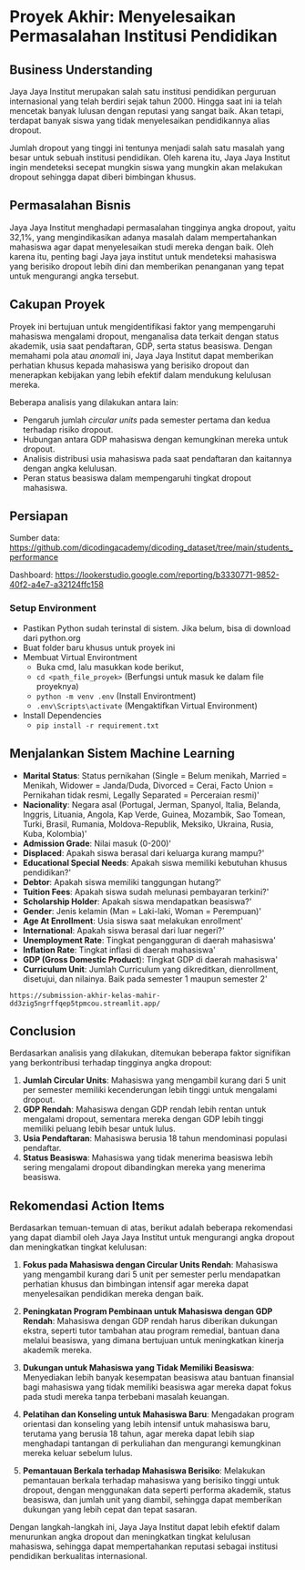 # Proyek Akhir: Menyelesaikan Permasalahan Institusi Pendidikan

## Business Understanding

Jaya Jaya Institut merupakan salah satu institusi pendidikan perguruan internasional yang telah berdiri sejak tahun 2000. Hingga saat ini ia telah mencetak banyak lulusan dengan reputasi yang sangat baik. Akan tetapi, terdapat banyak siswa yang tidak menyelesaikan pendidikannya alias dropout.

Jumlah dropout yang tinggi ini tentunya menjadi salah satu masalah yang besar untuk sebuah institusi pendidikan. Oleh karena itu, Jaya Jaya Institut ingin mendeteksi secepat mungkin siswa yang mungkin akan melakukan dropout sehingga dapat diberi bimbingan khusus.

## Permasalahan Bisnis

Jaya Jaya Institut menghadapi permasalahan tingginya angka dropout, yaitu 32,1%, yang mengindikasikan adanya masalah dalam mempertahankan mahasiswa agar dapat menyelesaikan studi mereka dengan baik. Oleh karena itu, penting bagi Jaya jaya institut untuk mendeteksi mahasiswa yang berisiko dropout lebih dini dan memberikan penanganan yang tepat untuk mengurangi angka tersebut.

## Cakupan Proyek

Proyek ini bertujuan untuk mengidentifikasi faktor yang mempengaruhi mahasiswa mengalami dropout, menganalisa data terkait dengan status akademik, usia saat pendaftaran, GDP, serta status beasiswa. Dengan memahami pola atau _anomali_ ini, Jaya Jaya Institut dapat memberikan perhatian khusus kepada mahasiswa yang berisiko dropout dan menerapkan kebijakan yang lebih efektif dalam mendukung kelulusan mereka.

Beberapa analisis yang dilakukan antara lain:
- Pengaruh jumlah *circular units* pada semester pertama dan kedua terhadap risiko dropout.
- Hubungan antara GDP mahasiswa dengan kemungkinan mereka untuk dropout.
- Analisis distribusi usia mahasiswa pada saat pendaftaran dan kaitannya dengan angka kelulusan.
- Peran status beasiswa dalam mempengaruhi tingkat dropout mahasiswa.

## Persiapan

Sumber data: https://github.com/dicodingacademy/dicoding_dataset/tree/main/students_performance

Dashboard: https://lookerstudio.google.com/reporting/b3330771-9852-40f2-a4e7-a32124ffc158

### Setup Environment

- Pastikan Python sudah terinstal di sistem. Jika belum,  bisa di download dari python.org
- Buat folder baru khusus untuk proyek ini
- Membuat Virtual Environtment
    - Buka cmd, lalu masukkan kode berikut,
    - `cd <path_file_proyek>`   (Berfungsi untuk masuk ke dalam file proyeknya)
    - `python -m venv .env`    (Install Environtment)
    - `.env\Scripts\activate`   (Mengaktifkan Virtual Environment)
- Install Dependencies
    - `pip install -r requirement.txt`

## Menjalankan Sistem Machine Learning

* **Marital Status**: Status pernikahan (Single = Belum menikah, Married = Menikah, Widower = Janda/Duda, Divorced = Cerai, Facto Union = Pernikahan tidak resmi, Legally Separated = Perceraian resmi)'
* **Nacionality**: Negara asal (Portugal, Jerman, Spanyol, Italia, Belanda, Inggris, Lituania, Angola, Kap Verde, Guinea, Mozambik, Sao Tomean, Turki, Brasil, Rumania, Moldova-Republik, Meksiko, Ukraina, Rusia, Kuba, Kolombia)'
* **Admission Grade**: Nilai masuk (0-200)'
* **Displaced**: Apakah siswa berasal dari keluarga kurang mampu?'
* **Educational Special Needs**: Apakah siswa memiliki kebutuhan khusus pendidikan?'
* **Debtor**: Apakah siswa memiliki tanggungan hutang?'
* **Tuition Fees**: Apakah siswa sudah melunasi pembayaran terkini?'
* **Scholarship Holder**: Apakah siswa mendapatkan beasiswa?'
* **Gender**: Jenis kelamin (Man = Laki-laki, Woman = Perempuan)'
* **Age At Enrollment**: Usia siswa saat melakukan enrollment'
* **International**: Apakah siswa berasal dari luar negeri?'
* **Unemployment Rate**: Tingkat pengangguran di daerah mahasiswa'
* **Inflation Rate**: Tingkat inflasi di daerah mahasiswa'
* **GDP (Gross Domestic Product**): Tingkat GDP di daerah mahasiswa'
* **Curriculum Unit**: Jumlah Curriculum yang dikreditkan, dienrollment, disetujui, dan nilainya. Baik pada semester 1 maupun semester 2'

```
https://submission-akhir-kelas-mahir-dd3zig5ngrffqep5tpmcou.streamlit.app/
```

## Conclusion

Berdasarkan analisis yang dilakukan, ditemukan beberapa faktor signifikan yang berkontribusi terhadap tingginya angka dropout:
1. **Jumlah Circular Units**: Mahasiswa yang mengambil kurang dari 5 unit per semester memiliki kecenderungan lebih tinggi untuk mengalami dropout.
2. **GDP Rendah**: Mahasiswa dengan GDP rendah lebih rentan untuk mengalami dropout, sementara mereka dengan GDP lebih tinggi memiliki peluang lebih besar untuk lulus.
3. **Usia Pendaftaran**: Mahasiswa berusia 18 tahun mendominasi populasi pendaftar.
4. **Status Beasiswa**: Mahasiswa yang tidak menerima beasiswa lebih sering mengalami dropout dibandingkan mereka yang menerima beasiswa.

## Rekomendasi Action Items

Berdasarkan temuan-temuan di atas, berikut adalah beberapa rekomendasi yang dapat diambil oleh Jaya Jaya Institut untuk mengurangi angka dropout dan meningkatkan tingkat kelulusan:

1. **Fokus pada Mahasiswa dengan Circular Units Rendah**: Mahasiswa yang mengambil kurang dari 5 unit per semester perlu mendapatkan perhatian khusus dan bimbingan intensif agar mereka dapat menyelesaikan pendidikan mereka dengan baik.
   
2. **Peningkatan Program Pembinaan untuk Mahasiswa dengan GDP Rendah**: Mahasiswa dengan GDP rendah harus diberikan dukungan ekstra, seperti tutor tambahan atau program remedial, bantuan dana melalui beasiswa, yang dimana bertujuan untuk meningkatkan kinerja akademik mereka.

3. **Dukungan untuk Mahasiswa yang Tidak Memiliki Beasiswa**: Menyediakan lebih banyak kesempatan beasiswa atau bantuan finansial bagi mahasiswa yang tidak memiliki beasiswa agar mereka dapat fokus pada studi mereka tanpa terbebani masalah keuangan.

4. **Pelatihan dan Konseling untuk Mahasiswa Baru**: Mengadakan program orientasi dan konseling yang lebih intensif untuk mahasiswa baru, terutama yang berusia 18 tahun, agar mereka dapat lebih siap menghadapi tantangan di perkuliahan dan mengurangi kemungkinan mereka keluar sebelum lulus.

5. **Pemantauan Berkala terhadap Mahasiswa Berisiko**: Melakukan pemantauan berkala terhadap mahasiswa yang berisiko tinggi untuk dropout, dengan menggunakan data seperti performa akademik, status beasiswa, dan jumlah unit yang diambil, sehingga dapat memberikan dukungan yang lebih cepat dan tepat sasaran.

Dengan langkah-langkah ini, Jaya Jaya Institut dapat lebih efektif dalam menurunkan angka dropout dan meningkatkan tingkat kelulusan mahasiswa, sehingga dapat mempertahankan reputasi sebagai institusi pendidikan berkualitas internasional.
